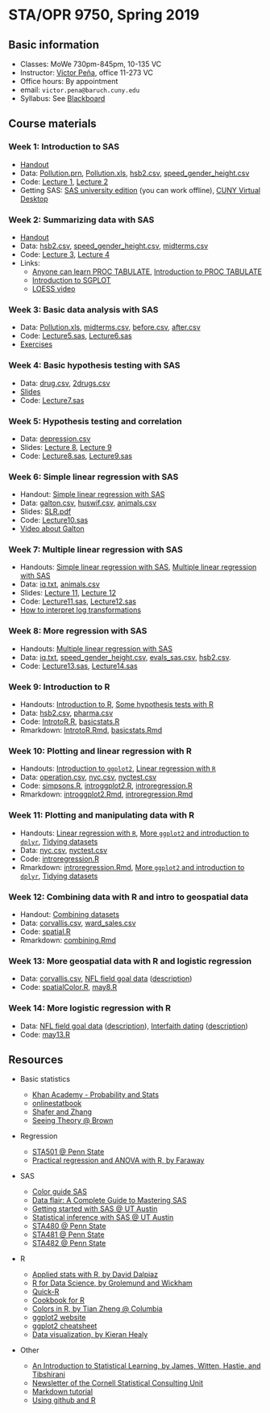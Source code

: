 # STA/OPR 9750, Spring 2019

## Basic information
* Classes: MoWe 730pm-845pm, 10-135 VC
* Instructor: [Víctor Peña](http://vicpena.github.io/), office 11-273 VC
* Office hours: By appointment
* email: ``victor.pena@baruch.cuny.edu``
* Syllabus: See [Blackboard](https://bbhosted.cuny.edu/)

## Course materials

### Week 1: Introduction to SAS

* [Handout](http:/VicPena.github.io/sta9750/spring19/SASintro.pdf)
* Data: [Pollution.prn](http:/VicPena.github.io/sta9750/spring19/Pollution.prn), [Pollution.xls](http:/VicPena.github.io/sta9750/spring19/Pollution.xls), [hsb2.csv](http:/VicPena.github.io/sta9750/spring19/hsb2.csv), [speed_gender_height.csv](http:/VicPena.github.io/sta9750/spring19/speed_gender_height.csv)
* Code: [Lecture 1](http:/VicPena.github.io/sta9750/spring19/input.sas), [Lecture 2](http:/VicPena.github.io/sta9750/spring19/Lecture2.sas)
* Getting SAS: [SAS university edition](https://www.sas.com/en_us/software/university-edition.html) (you can work offline), [CUNY Virtual Desktop](http://www2.cuny.edu/about/administration/offices/cis/virtual-desktop/)

### Week 2: Summarizing data with SAS

* [Handout](http:/VicPena.github.io/sta9750/spring19/SASsummaries.pdf)
* Data: [hsb2.csv](http:/VicPena.github.io/sta9750/spring19/hsb2.csv), [speed_gender_height.csv](http:/VicPena.github.io/sta9750/spring19/speed_gender_height.csv), [midterms.csv](http://VicPena.github.io/sta9750/fall18/midterms.csv)
* Code: [Lecture 3](http:/VicPena.github.io/sta9750/spring19/Lecture3.sas), [Lecture 4](http:/VicPena.github.io/sta9750/spring19/Lecture4.sas)
* Links:
  - [Anyone can learn PROC TABULATE](https://support.sas.com/resources/papers/proceedings/proceedings/sugi27/p060-27.pdf), [Introduction to PROC TABULATE](https://www.lexjansen.com/nesug/nesug06/dm/da05.pdf)
  - [Introduction to SGPLOT](https://susanslaughter.files.wordpress.com/2014/08/fp_47.pdf)
  - [LOESS video](http://www.youtube.com/watch?v=Vf7oJ6z2LCc)

### Week 3: Basic data analysis with SAS

* Data: [Pollution.xls](http:/VicPena.github.io/sta9750/spring19/Pollution.xls), [midterms.csv](http://VicPena.github.io/sta9750/fall18/midterms.csv), [before.csv](http:/VicPena.github.io/sta9750/spring19/before.csv), [after.csv](http:/VicPena.github.io/sta9750/spring19/after.csv)
* Code: [Lecture5.sas](http:/VicPena.github.io/sta9750/spring19/Lecture5.sas), [Lecture6.sas](http:/VicPena.github.io/sta9750/spring19/Lecture6.sas)
* [Exercises](http:/VicPena.github.io/sta9750/spring19/SASexercises1.pdf)

### Week 4: Basic hypothesis testing with SAS

* Data: [drug.csv](http:/VicPena.github.io/sta9750/spring19/drug.csv), [2drugs.csv](http:/VicPena.github.io/sta9750/spring19/2drugs.csv)
* [Slides](http:/VicPena.github.io/sta9750/spring19/hyptests.html)
* Code: [Lecture7.sas](http:/VicPena.github.io/sta9750/spring19/Lecture7.sas)

### Week 5: Hypothesis testing and correlation

* Data: [depression.csv](http://vicpena.github.io/sta9750/fall18/depression.csv)
* Slides: [Lecture 8](http://vicpena.github.io/sta9750/spring19/Lecture8.pdf), [Lecture 9](http://vicpena.github.io/sta9750/spring19/Lecture9.pdf)
* Code: [Lecture8.sas](http:/VicPena.github.io/sta9750/spring19/Lecture8.sas), [Lecture9.sas](http:/VicPena.github.io/sta9750/spring19/Lecture9.sas)

### Week 6: Simple linear regression with SAS

* Handout: [Simple linear regression with SAS](https://vicpena.github.io/sta9750/fall18/linregSAS.pdf)
* Data: [galton.csv](http://vicpena.github.io/sta9750/spring19/galton.csv), [huswif.csv](http://vicpena.github.io/sta9750/fall18/huswif.csv), [animals.csv](http://vicpena.github.io/sta9750/fall18/Animals.csv)
* Slides: [SLR.pdf](http://vicpena.github.io/sta9750/spring19/SLR.pdf)
* Code: [Lecture10.sas](http:/VicPena.github.io/sta9750/spring19/Lecture10.sas)
* [Video about Galton](https://www.youtube.com/watch?v=JeCKftkNKJ0)

### Week 7: Multiple linear regression with SAS

* Handouts: [Simple linear regression with SAS](https://vicpena.github.io/sta9750/fall18/linregSAS.pdf), [Multiple linear regression with SAS](https://vicpena.github.io/sta9750/fall18/moreregSAS.pdf)
* Data: [iq.txt](http://vicpena.github.io/sta9750/fall18/iq.txt), [animals.csv](http://vicpena.github.io/sta9750/fall18/Animals.csv)
* Slides: [Lecture 11](http://vicpena.github.io/sta9750/spring19/MoreReg.pdf), [Lecture 12](http://vicpena.github.io/sta9750/spring19/MultipleReg.pdf)
* Code: [Lecture11.sas](http:/VicPena.github.io/sta9750/spring19/Lecture11.sas), [Lecture12.sas](http:/VicPena.github.io/sta9750/spring19/Lecture12.sas)
* [How to interpret log transformations](https://www.cscu.cornell.edu/news/statnews/stnews83.pdf)

### Week 8: More regression with SAS

* Handouts: [Multiple linear regression with SAS](https://vicpena.github.io/sta9750/fall18/moreregSAS.pdf)
* Data: [iq.txt](http://vicpena.github.io/sta9750/fall18/iq.txt), [speed_gender_height.csv](http:/VicPena.github.io/sta9750/spring19/speed_gender_height.csv), [evals_sas.csv](http://VicPena.github.io/sta9750/fall18/evals_sas.csv), [hsb2.csv](http:/VicPena.github.io/sta9750/spring19/hsb2.csv).
* Code: [Lecture13.sas](http:/VicPena.github.io/sta9750/spring19/Lecture13.sas), [Lecture14.sas](http:/VicPena.github.io/sta9750/spring19/Lecture14.sas)

### Week 9: Introduction to R

* Handouts: [Introduction to R](http:/VicPena.github.io/sta9750/spring19/IntrotoR.html), [Some hypothesis tests with R](http:/VicPena.github.io/sta9750/spring19/basicstats.html)
* Data: [hsb2.csv](http:/VicPena.github.io/sta9750/spring19/hsb2.csv), [pharma.csv](http:/VicPena.github.io/sta9750/fall18/pharma.csv)
* Code: [IntrotoR.R](http:/VicPena.github.io/sta9750/spring19/IntrotoR.R), [basicstats.R](http:/VicPena.github.io/sta9750/spring19/basicstats.R)
* Rmarkdown: [IntrotoR.Rmd](http:/VicPena.github.io/sta9750/spring19/IntrotoR.Rmd), [basicstats.Rmd](http:/VicPena.github.io/sta9750/spring19/basicstats.Rmd)

### Week 10: Plotting and linear regression with R

* Handouts: [Introduction to `ggplot2`](http:/VicPena.github.io/sta9750/spring19/introggplot2.html), [Linear regression with `R`](http:/VicPena.github.io/sta9750/spring19/introregression.html)
* Data: [operation.csv](http:/VicPena.github.io/sta9750/spring19/operation.csv), [nyc.csv](http:/VicPena.github.io/sta9750/spring19/nyc.csv), [nyctest.csv](http:/VicPena.github.io/sta9750/spring19/nyctest.csv)
* Code: [simpsons.R](http:/VicPena.github.io/sta9750/spring19/simpsons.R), [introggplot2.R](http:/VicPena.github.io/sta9750/spring19/introggplot2.R), [introregression.R](http:/VicPena.github.io/sta9750/spring19/introregression.R)
* Rmarkdown: [introggplot2.Rmd](http:/VicPena.github.io/sta9750/spring19/introggplot2.Rmd), [introregression.Rmd](http:/VicPena.github.io/sta9750/spring19/introregression.Rmd)

### Week 11: Plotting and manipulating data with R

* Handouts: [Linear regression with `R`](http:/VicPena.github.io/sta9750/spring19/introregression.html), [More `ggplot2` and introduction to `dplyr`](http:/VicPena.github.io/sta9750/spring19/ggplotdplyr.html), [Tidying datasets](http:/VicPena.github.io/sta9750/spring19/tidying.html)
* Data: [nyc.csv](http:/VicPena.github.io/sta9750/spring19/nyc.csv), [nyctest.csv](http:/VicPena.github.io/sta9750/spring19/nyctest.csv)
* Code: [introregression.R](http:/VicPena.github.io/sta9750/spring19/introregression.R)
* Rmarkdown: [introregression.Rmd](http:/VicPena.github.io/sta9750/spring19/introregression.Rmd), [More `ggplot2` and introduction to `dplyr`](http:/VicPena.github.io/sta9750/spring19/ggplotdplyr.Rmd), [Tidying datasets](http:/VicPena.github.io/sta9750/spring19/tidying.Rmd)

### Week 12: Combining data with R and intro to geospatial data

* Handout: [Combining datasets](http:/VicPena.github.io/sta9750/spring19/combining.html)
* Data: [corvallis.csv](http:/VicPena.github.io/sta9750/spring19/corvallis.csv),  [ward_sales.csv](http:/VicPena.github.io/sta9750/spring19/ward_sales.csv)
* Code: [spatial.R](http:/VicPena.github.io/sta9750/spring19/spatial.R)
* Rmarkdown: [combining.Rmd](http:/VicPena.github.io/sta9750/spring19/combining.Rmd)

### Week 13: More geospatial data with R and logistic regression

* Data: [corvallis.csv](http:/VicPena.github.io/sta9750/spring19/corvallis.csv), [NFL field goal data](http://users.stat.ufl.edu/~winner/data/fieldgoal.dat) ([description](http://users.stat.ufl.edu/~winner/data/fieldgoal.txt))
* Code: [spatialColor.R](http:/VicPena.github.io/sta9750/spring19/spatialColor.R), [may8.R](http:/VicPena.github.io/sta9750/spring19/may8.R)

### Week 14: More logistic regression with R

* Data: [NFL field goal data](http://users.stat.ufl.edu/~winner/data/fieldgoal.dat) ([description](http://users.stat.ufl.edu/~winner/data/fieldgoal.txt)), [Interfaith dating](http://users.stat.ufl.edu/~winner/data/interfaith.dat) ([description](http://users.stat.ufl.edu/~winner/data/interfaith.txt))
* Code: [may13.R](http:/VicPena.github.io/sta9750/spring19/may13.R)

## Resources

* Basic statistics
  - [Khan Academy - Probability and Stats](https://www.khanacademy.org/math/statistics-probability)
  - [onlinestatbook](http://onlinestatbook.com/)
  - [Shafer and Zhang](https://stats.libretexts.org/Textbook_Maps/Introductory_Statistics/Book%3A_Introductory_Statistics_(Shafer_and_Zhang))
  - [Seeing Theory @ Brown](https://seeing-theory.brown.edu/index.html#firstPage)
* Regression
  - [STA501 @ Penn State](https://onlinecourses.science.psu.edu/stat501/node/2/)
  - [Practical regression and ANOVA with R, by Faraway](https://cran.r-project.org/doc/contrib/Faraway-PRA.pdf)
* SAS
  - [Color guide SAS](https://support.sas.com/content/dam/SAS/support/en/books/pro-template-made-easy-a-guide-for-sas-users/62007_Appendix.pdf)
  - [Data flair: A Complete Guide to Mastering SAS](https://data-flair.training/blogs/sas-tutorials-home/)
  - [Getting started with SAS @ UT Austin](https://stat.utexas.edu/images/SSC/documents/SoftwareTutorials/SAS_GettingStarted.pdf)
  - [Statistical inference with SAS @ UT Austin](https://stat.utexas.edu/images/SSC/documents/SoftwareTutorials/SAS_InferentialStats.pdf)
  - [STA480 @ Penn State](https://onlinecourses.science.psu.edu/stat480/)
  - [STA481 @ Penn State](https://onlinecourses.science.psu.edu/stat481/)
  - [STA482 @ Penn State](https://onlinecourses.science.psu.edu/stat482/)
* R
  - [Applied stats with R, by David Dalpiaz](https://daviddalpiaz.github.io/appliedstats/)
  - [R for Data Science, by Grolemund and Wickham](http://r4ds.had.co.nz/)
  - [Quick-R](https://www.statmethods.net/index.html)
  - [Cookbook for R](http://www.cookbook-r.com/)
  - [Colors in R, by Tian Zheng @ Columbia](http://www.stat.columbia.edu/~tzheng/files/Rcolor.pdf)
  - [ggplot2 website](https://ggplot2.tidyverse.org/index.html)
  - [ggplot2 cheatsheet](https://github.com/rstudio/cheatsheets/blob/master/data-visualization-2.1.pdf)
  - [Data visualization, by Kieran Healy](https://socviz.co/)

* Other 
  - [An Introduction to Statistical Learning, by James, Witten, Hastie, and Tibshirani](http://www-bcf.usc.edu/~gareth/ISL/)
  - [Newsletter of the Cornell Statistical Consulting Unit](https://www.cscu.cornell.edu/news/archive.php)
  - [Markdown tutorial](https://www.markdowntutorial.com/)
  - [Using github and R](https://happygitwithr.com/)

